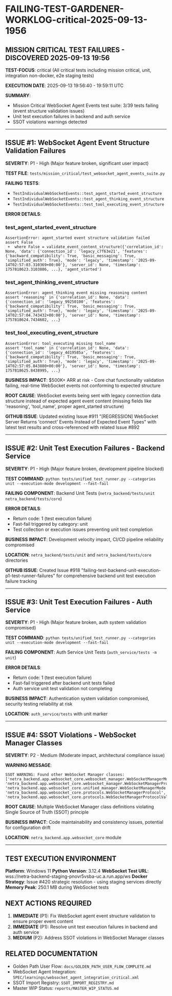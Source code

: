# FAILING-TEST-GARDENER-WORKLOG-critical-2025-09-13-1956

## MISSION CRITICAL TEST FAILURES - DISCOVERED 2025-09-13 19:56

**TEST-FOCUS**: critical (All critical tests including mission critical, unit, integration non-docker, e2e staging tests)

**EXECUTION DATE**: 2025-09-13 19:56:40 - 19:59:11 UTC

**SUMMARY**:
- Mission Critical WebSocket Agent Events test suite: 3/39 tests failing (event structure validation issues)
- Unit test execution failures in backend and auth service
- SSOT violations warnings detected

---

## ISSUE #1: WebSocket Agent Event Structure Validation Failures

**SEVERITY**: P1 - High (Major feature broken, significant user impact)

**TEST FILE**: `tests/mission_critical/test_websocket_agent_events_suite.py`

**FAILING TESTS**:
- `TestIndividualWebSocketEvents::test_agent_started_event_structure`
- `TestIndividualWebSocketEvents::test_agent_thinking_event_structure`
- `TestIndividualWebSocketEvents::test_tool_executing_event_structure`

**ERROR DETAILS**:

### test_agent_started_event_structure
```
AssertionError: agent_started event structure validation failed
assert False
 +  where False = validate_event_content_structure({'correlation_id': None, 'data': {'connection_id': 'legacy_c7f63e21', 'features': {'backward_compatibility': True, 'basic_messaging': True, 'simplified_auth': True}, 'mode': 'legacy', 'timestamp': '2025-09-14T02:57:03.310369+00:00'}, 'server_id': None, 'timestamp': 1757818623.3103886, ...}, 'agent_started')
```

### test_agent_thinking_event_structure
```
AssertionError: agent_thinking event missing reasoning content
assert 'reasoning' in {'correlation_id': None, 'data': {'connection_id': 'legacy_99250100', 'features': {'backward_compatibility': True, 'basic_messaging': True, 'simplified_auth': True}, 'mode': 'legacy', 'timestamp': '2025-09-14T02:57:04.743432+00:00'}, 'server_id': None, 'timestamp': 1757818624.7434602, ...}
```

### test_tool_executing_event_structure
```
AssertionError: tool_executing missing tool_name
assert 'tool_name' in {'correlation_id': None, 'data': {'connection_id': 'legacy_4d19585a', 'features': {'backward_compatibility': True, 'basic_messaging': True, 'simplified_auth': True}, 'mode': 'legacy', 'timestamp': '2025-09-14T02:57:05.843880+00:00'}, 'server_id': None, 'timestamp': 1757818625.8438995, ...}
```

**BUSINESS IMPACT**: $500K+ ARR at risk - Core chat functionality validation failing, real-time WebSocket events not conforming to expected structure

**ROOT CAUSE**: WebSocket events being sent with legacy connection data structure instead of expected agent event content (missing fields like 'reasoning', 'tool_name', proper agent_started structure)

**GITHUB ISSUE**: Updated existing Issue #911 "[REGRESSION] WebSocket Server Returns 'connect' Events Instead of Expected Event Types" with latest test results and cross-referenced with related Issue #892

---

## ISSUE #2: Unit Test Execution Failures - Backend Service

**SEVERITY**: P1 - High (Major feature broken, development pipeline blocked)

**TEST COMMAND**: `python tests/unified_test_runner.py --categories unit --execution-mode development --fast-fail`

**FAILING COMPONENT**: Backend Unit Tests (`netra_backend/tests/unit netra_backend/tests/core`)

**ERROR DETAILS**:
- Return code: 1 (test execution failure)
- Fast-fail triggered by category: unit
- Test collection or execution issues preventing unit test completion

**BUSINESS IMPACT**: Development velocity impact, CI/CD pipeline reliability compromised

**LOCATION**: `netra_backend/tests/unit` and `netra_backend/tests/core` directories

**GITHUB ISSUE**: Created Issue #918 "failing-test-backend-unit-execution-p1-test-runner-failures" for comprehensive backend unit test execution failure tracking

---

## ISSUE #3: Unit Test Execution Failures - Auth Service

**SEVERITY**: P1 - High (Major feature broken, auth system validation compromised)

**TEST COMMAND**: `python tests/unified_test_runner.py --categories unit --execution-mode development --fast-fail`

**FAILING COMPONENT**: Auth Service Unit Tests (`auth_service/tests -m unit`)

**ERROR DETAILS**:
- Return code: 1 (test execution failure)
- Fast-fail triggered after backend unit tests failed
- Auth service unit test validation not completing

**BUSINESS IMPACT**: Authentication system validation compromised, security testing reliability at risk

**LOCATION**: `auth_service/tests` with unit marker

---

## ISSUE #4: SSOT Violations - WebSocket Manager Classes

**SEVERITY**: P2 - Medium (Moderate impact, architectural compliance issue)

**WARNING MESSAGE**:
```
SSOT WARNING: Found other WebSocket Manager classes: ['netra_backend.app.websocket_core.websocket_manager.WebSocketManagerMode', 'netra_backend.app.websocket_core.websocket_manager.WebSocketManagerProtocol', 'netra_backend.app.websocket_core.unified_manager.WebSocketManagerMode', 'netra_backend.app.websocket_core.protocols.WebSocketManagerProtocol', 'netra_backend.app.websocket_core.protocols.WebSocketManagerProtocolValidator']
```

**ROOT CAUSE**: Multiple WebSocket Manager class definitions violating Single Source of Truth (SSOT) principle

**BUSINESS IMPACT**: Code maintainability and consistency issues, potential for configuration drift

**LOCATION**: `netra_backend.app.websocket_core` module

---

## TEST EXECUTION ENVIRONMENT

**Platform**: Windows 11
**Python Version**: 3.12.4
**WebSocket Test URL**: wss://netra-backend-staging-pnovr5vsba-uc.a.run.app/ws
**Docker Strategy**: Issue #420 strategic resolution - using staging services directly
**Memory Peak**: 250.1 MB during WebSocket tests

## NEXT ACTIONS REQUIRED

1. **IMMEDIATE** (P1): Fix WebSocket agent event structure validation to ensure proper event content
2. **IMMEDIATE** (P1): Resolve unit test execution failures in backend and auth service
3. **MEDIUM** (P2): Address SSOT violations in WebSocket Manager classes

## RELATED DOCUMENTATION

- Golden Path User Flow: `docs/GOLDEN_PATH_USER_FLOW_COMPLETE.md`
- WebSocket Agent Integration: `SPEC/learnings/websocket_agent_integration_critical.xml`
- SSOT Import Registry: `SSOT_IMPORT_REGISTRY.md`
- Master WIP Status: `reports/MASTER_WIP_STATUS.md`